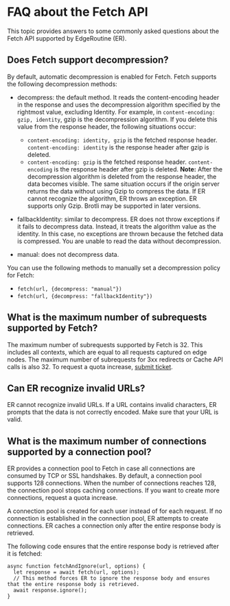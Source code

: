 # FAQ about the Fetch API

This topic provides answers to some commonly asked questions about the Fetch API supported by EdgeRoutine \(ER\).

## Does Fetch support decompression?

By default, automatic decompression is enabled for Fetch. Fetch supports the following decompression methods:

-   decompress: the default method. It reads the content-encoding header in the response and uses the decompression algorithm specified by the rightmost value, excluding Identity. For example, in `content-encoding: gzip, identity`, gzip is the decompression algorithm. If you delete this value from the response header, the following situations occur:

    -   `content-encoding: identity, gzip` is the fetched response header. `content-encoding: identity` is the response header after gzip is deleted.
    -   `content-encoding: gzip` is the fetched response header. `content-encoding` is the response header after gzip is deleted.
    **Note:** After the decompression algorithm is deleted from the response header, the data becomes visible. The same situation occurs if the origin server returns the data without using Gzip to compress the data. If ER cannot recognize the algorithm, ER throws an exception. ER supports only Gzip. Brotli may be supported in later versions.

-   fallbackIdentity: similar to decompress. ER does not throw exceptions if it fails to decompress data. Instead, it treats the algorithm value as the identity. In this case, no exceptions are thrown because the fetched data is compressed. You are unable to read the data without decompression.
-   manual: does not decompress data.

You can use the following methods to manually set a decompression policy for Fetch:

-   `fetch(url, {decompress: "manual"})`
-   `fetch(url, {decompress: "fallbackIdentity"})`

## What is the maximum number of subrequests supported by Fetch?

The maximum number of subrequests supported by Fetch is 32. This includes all contexts, which are equal to all requests captured on edge nodes. The maximum number of subrequests for 3xx redirects or Cache API calls is also 32. To request a quota increase, [submit ticket](https://workorder-intl.console.aliyun.com/?spm=5176.2020520001.aliyun_topbar.18.dbd44bd3e4f845#/ticket/createIndex).

## Can ER recognize invalid URLs?

ER cannot recognize invalid URLs. If a URL contains invalid characters, ER prompts that the data is not correctly encoded. Make sure that your URL is valid.

## What is the maximum number of connections supported by a connection pool?

ER provides a connection pool to Fetch in case all connections are consumed by TCP or SSL handshakes. By default, a connection pool supports 128 connections. When the number of connections reaches 128, the connection pool stops caching connections. If you want to create more connections, request a quota increase.

A connection pool is created for each user instead of for each request. If no connection is established in the connection pool, ER attempts to create connections. ER caches a connection only after the entire response body is retrieved.

The following code ensures that the entire response body is retrieved after it is fetched:

```
async function fetchAndIgnore(url, options) {
  let response = await fetch(url, options);
  // This method forces ER to ignore the response body and ensures that the entire response body is retrieved.
  await response.ignore();
}
```

